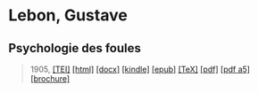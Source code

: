 # Lebon, Gustave
## Psychologie des foules

> 1905,  <a title="Source XML/TEI" class="mime48 tei" href="https://hurlus.github.io/tei/lebon1905_foules.xml">[TEI]</a>  <a title="HTML une page" class="mime48 html" href="https://hurlus.github.io/lebon1905_foules/lebon1905_foules.html">[html]</a>  <a title="Bureautique (LibreOffice, MS.Word)" class="mime48 docx" href="https://hurlus.github.io/lebon1905_foules/lebon1905_foules.docx">[docx]</a>  <a title="Amazon.kindle" class="mime48 mobi" href="https://hurlus.github.io/lebon1905_foules/lebon1905_foules.mobi">[kindle]</a>  <a title="EPUB, pour liseuses et téléphones" class="mime48 epub" href="https://hurlus.github.io/lebon1905_foules/lebon1905_foules.epub">[epub]</a>  <a title="LaTeX" class="mime48 tex" href="https://hurlus.github.io/lebon1905_foules/lebon1905_foules.tex">[TeX]</a>  <a title="PDF à imprimer, A4 2 colonnes" class="mime48 pdf" href="https://hurlus.github.io/lebon1905_foules/lebon1905_foules.pdf">[pdf]</a>  <a title="PDF à lire, A5 une colonne" class="mime48 a5" href="https://hurlus.github.io/lebon1905_foules/lebon1905_foules_a5.pdf">[pdf a5]</a>  <a title="Brochure à agrafer, pdf imposé pour imprimante recto/verso" class="mime48 brochure" href="https://hurlus.github.io/lebon1905_foules/lebon1905_foules_brochure.pdf">[brochure]</a> 
